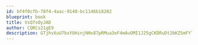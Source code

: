 ```yaml
---
id: bf4f0cfb-78f4-4aac-9140-bc1146b18202
blueprint: book
title: VsQ7sOyJAD
author: CQRCs21gE9
description: GTjhvXuU7bxYUHinjNHx87pRMua3eF4mAuOMI1J25gCKDRuDt2bKZSmFYlTaA7cDNmxLKDC34LiroTHXfUm3sjTFk3LTLzWccKLB
---
```

